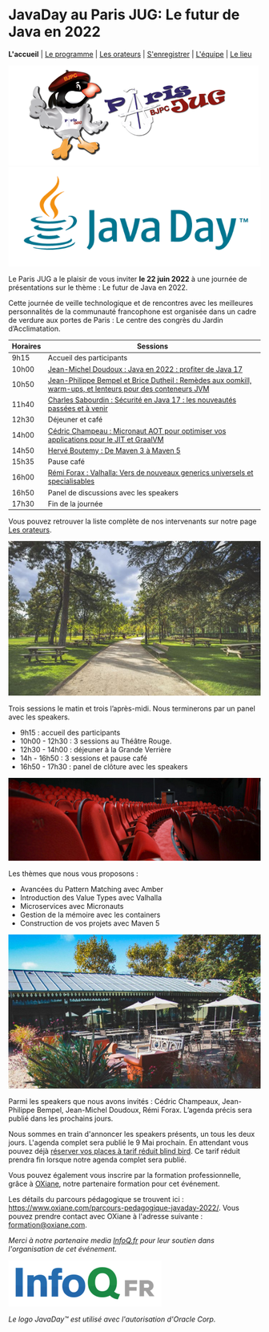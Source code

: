 # JavaDay au Paris JUG: Le futur de Java en 2022

**L'accueil** | [Le programme](schedule.html) | [Les orateurs](speakers.html) | [S'enregistrer](register.html) | [L'équipe](the-team.html) | [Le lieu](lieu.md)

![Paris JUG](images/LogoBJCP20150500x0200.png) ![JavaDay](images/Javaday_red.png)

Le Paris JUG a le plaisir de vous inviter **le 22 juin 2022** à une journée de présentations sur le thème : Le futur de Java en 2022.

Cette journée de veille technologique et de rencontres avec les meilleures personnalités de la communauté francophone est organisée dans un cadre de verdure aux portes de Paris : Le centre des congrès du Jardin d’Acclimatation. 

| Horaires | Sessions                                                                                                                              |
|----------|---------------------------------------------------------------------------------------------------------------------------------------|
| 9h15     | Accueil des participants                                                                                                              |
| 10h00    | [Jean-Michel Doudoux : Java en 2022 : profiter de Java 17](speakers.md#jean-michel)                                                   |
| 10h50    | [Jean-Philippe Bempel et Brice Dutheil : Remèdes aux oomkill, warm-ups, et lenteurs pour des conteneurs JVM](speakers.md#brice-jean-philippe) |
| 11h40    | [Charles Sabourdin : Sécurité en Java 17 : les nouveautés passées et à venir](speakers.md#charles)                                    |
| 12h30    | Déjeuner et café                                                                                                                      |
| 14h00    | [Cédric Champeau : Micronaut AOT pour optimiser vos applications pour le JIT et GraalVM](speakers.md#cedric)                          |
| 14h50    | [Hervé Boutemy : De Maven 3 à Maven 5](speakers.md#herve)                                                                             |
| 15h35    | Pause café                                                                                                                            |
| 16h00    | [Rémi Forax : Valhalla: Vers de nouveaux generics universels et specialisables](speakers.md#remi)                                     |
| 16h50    | Panel de discussions avec les speakers                                                                                                |
| 17h30    | Fin de la journée                                                                                                                     |


Vous pouvez retrouver la liste complète de nos intervenants sur notre page [Les orateurs](speakers.html). 

![Le Jardin d'Acclimatation](images/01_panorama.jpg)

Trois sessions le matin et trois l’après-midi. Nous terminerons  par un panel avec les speakers.

- 9h15 : accueil des participants
- 10h00 - 12h30 : 3 sessions au Théâtre Rouge.
- 12h30 - 14h00 : déjeuner à la Grande Verrière
- 14h - 16h50 : 3 sessions et pause café
- 16h50 - 17h30 : panel de clôture avec les speakers

![Le Théâtre Rouge](images/02_theatre-rouge_red.jpg)

Les thèmes que nous vous proposons :

- Avancées du Pattern Matching avec Amber
- Introduction des Value Types avec Valhalla
- Microservices avec Micronauts
- Gestion de la mémoire avec les containers
- Construction de vos projets avec Maven 5

![La Terrasse de la Grande Verrière](images/05_terrasse-02_red.jpg)

Parmi  les speakers que nous avons invités : Cédric Champeaux, Jean-Philippe Bempel, Jean-Michel Doudoux, Rémi Forax. L’agenda précis sera publié dans les prochains jours. 

Nous sommes en train d'annoncer les speakers présents, un tous les deux jours. L'agenda complet sera publié le 9 Mai prochain. En attendant vous pouvez déjà [réserver vos places à tarif réduit blind bird](https://www.helloasso.com/associations/bjpc/evenements/paris-jug-s-java-day). Ce tarif réduit prendra fin lorsque notre agenda complet sera publié.

Vous pouvez également vous inscrire par la formation professionnelle, grâce à [OXiane](https://www.oxiane.com/), notre partenaire formation pour cet événement.

Les détails du parcours pédagogique se trouvent ici : https://www.oxiane.com/parcours-pedagogique-javaday-2022/. Vous pouvez prendre contact avec OXiane à l'adresse suivante : [formation@oxiane.com](mailto:formation@oxiane.com).

*Merci à notre partenaire media [InfoQ.fr](https://www.infoq.com/fr/) pour leur soutien dans l'organisation de cet événement.*

[![InfoQ FR](images/InfoQFR.png)](https://www.infoq.com/fr/)

*Le logo JavaDay&trade; est utilisé avec l'autorisation d'Oracle Corp.*